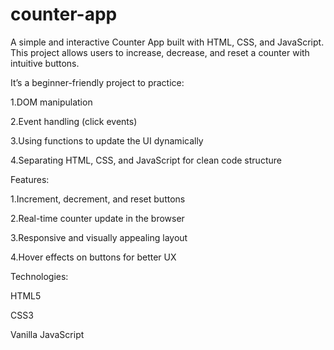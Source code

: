 # counter-app
A simple and interactive Counter App built with HTML, CSS, and JavaScript. This project allows users to increase, decrease, and reset a counter with intuitive buttons.

It’s a beginner-friendly project to practice:

1.DOM manipulation

2.Event handling (click events)

3.Using functions to update the UI dynamically

4.Separating HTML, CSS, and JavaScript for clean code structure

Features:

1.Increment, decrement, and reset buttons

2.Real-time counter update in the browser

3.Responsive and visually appealing layout

4.Hover effects on buttons for better UX

Technologies:

HTML5

CSS3

Vanilla JavaScript
